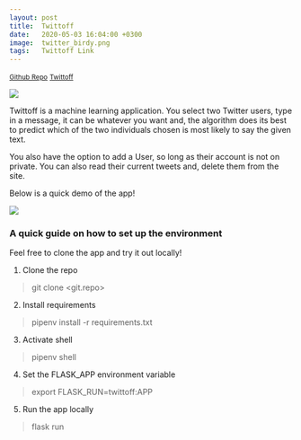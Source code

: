```yaml
---
layout: post
title:  Twittoff
date:   2020-05-03 16:04:00 +0300
image:  twitter_birdy.png
tags:   Twittoff Link
---
```

<small>[Github Repo](https://github.com/Yonipineda/Twittoff_App)</small>
<small>[Twittoff](https://twittoff-brawl.herokuapp.com/)</small>


![]({{site.baseurl}}/img/twittoff.png)

Twittoff is a machine learning application. You select two Twitter users, type in a message, it can be whatever you want and, the algorithm does its best to predict which of the two individuals chosen is most likely to say the given text.

You also have the option to add a User, so long as their account is not on private. You can also read their current tweets and, delete them from the site.

Below is a quick demo of the app!

![]({{site.baseurl}}/img/twittoff_demo2.gif)

### A quick guide on how to set up the environment


Feel free to clone the app and try it out locally!

1. Clone the repo
> git clone <git.repo>

2. Install requirements
> pipenv install -r requirements.txt

3. Activate shell
> pipenv shell

4. Set the FLASK_APP environment variable
> export FLASK_RUN=twittoff:APP

5. Run the app locally
> flask run
